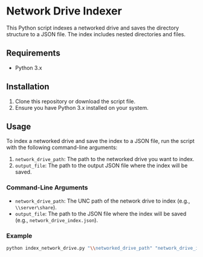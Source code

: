 # Network Drive Indexer

This Python script indexes a networked drive and saves the directory structure to a JSON file. The index includes nested directories and files.

## Requirements

- Python 3.x

## Installation

1. Clone this repository or download the script file.
2. Ensure you have Python 3.x installed on your system.

## Usage

To index a networked drive and save the index to a JSON file, run the script with the following command-line arguments:

1. `network_drive_path`: The path to the networked drive you want to index.
2. `output_file`: The path to the output JSON file where the index will be saved.

### Command-Line Arguments

- `network_drive_path`: The UNC path of the network drive to index (e.g., `\\server\share`).
- `output_file`: The path to the JSON file where the index will be saved (e.g., `network_drive_index.json`).

### Example

```sh
python index_network_drive.py "\\networked_drive_path" "network_drive_index.json"